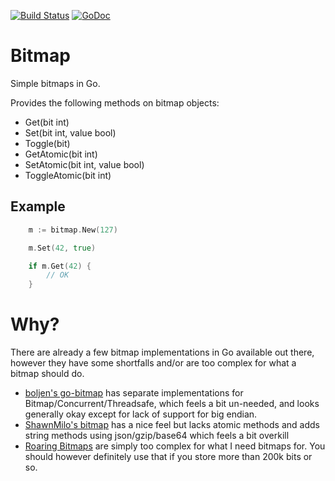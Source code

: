 [![Build Status](https://travis-ci.org/KarpelesLab/bitmap.svg)](https://travis-ci.org/KarpelesLab/bitmap)
[![GoDoc](https://godoc.org/github.com/KarpelesLab/bitmap?status.svg)](https://godoc.org/github.com/KarpelesLab/bitmap)

# Bitmap

Simple bitmaps in Go.

Provides the following methods on bitmap objects:

* Get(bit int)
* Set(bit int, value bool)
* Toggle(bit)
* GetAtomic(bit int)
* SetAtomic(bit int, value bool)
* ToggleAtomic(bit int)

## Example

```Go
	m := bitmap.New(127)

	m.Set(42, true)

	if m.Get(42) {
		// OK
	}
```

# Why?

There are already a few bitmap implementations in Go available out there, however they have some shortfalls and/or are too complex for what a bitmap should do.

* [boljen's go-bitmap](https://godoc.org/github.com/boljen/go-bitmap) has separate implementations for Bitmap/Concurrent/Threadsafe, which feels a bit un-needed, and looks generally okay except for lack of support for big endian.
* [ShawnMilo's bitmap](https://www.godoc.org/github.com/ShawnMilo/bitmap) has a nice feel but lacks atomic methods and adds string methods using json/gzip/base64 which feels a bit overkill
* [Roaring Bitmaps](https://godoc.org/github.com/RoaringBitmap/roaring) are simply too complex for what I need bitmaps for. You should however definitely use that if you store more than 200k bits or so.

